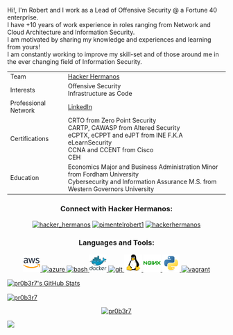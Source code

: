 Hi!, I'm Robert and I work as a Lead of Offensive Security @ a Fortune 40 enterprise.<br />
I have +10 years of work experience in roles ranging from Network and Cloud Architecture and Information Security.<br />
I am motivated by sharing my knowledge and experiences and learning from yours!<br />
I am constantly working to improve my skill-set and of those around me in the ever changing field of Information Security.<br />

| | |
| --- | --- |
| Team | [Hacker Hermanos](https://linktr.ee/hackerhermanos) |
| Interests | Offensive Security<br />Infrastructure as Code |
| Professional Network | [LinkedIn](https://linkedin.com/in/pimentelrobert1) |
| Certifications | CRTO from Zero Point Security<br />CARTP, CAWASP from Altered Security<br />eCPTX, eCPPT and eJPT from INE F.K.A eLearnSecurity<br />CCNA and CCENT from Cisco<br />CEH |
| Education | Economics Major and Business Administration Minor from Fordham University<br />Cybersecurity and Information Assurance M.S. from Western Governors University |

<h3 align="center">Connect with Hacker Hermanos:</h3>
<p align="center">
<a href="https://twitter.com/hacker_hermanos" target="blank"><img align="center" src="https://raw.githubusercontent.com/rahuldkjain/github-profile-readme-generator/master/src/images/icons/Social/twitter.svg" alt="hacker_hermanos" height="30" width="40" /></a>
<a href="https://linkedin.com/company/HackerHermanos" target="blank"><img align="center" src="https://raw.githubusercontent.com/rahuldkjain/github-profile-readme-generator/master/src/images/icons/Social/linked-in-alt.svg" alt="pimentelrobert1" height="30" width="40" /></a>
<a href="https://www.youtube.com/c/hackerhermanos" target="blank"><img align="center" src="https://raw.githubusercontent.com/rahuldkjain/github-profile-readme-generator/master/src/images/icons/Social/youtube.svg" alt="hackerhermanos" height="30" width="40" /></a>
</p>

<h3 align="center">Languages and Tools:</h3>
<p align="center"> <a href="https://aws.amazon.com" target="_blank" rel="noreferrer"> <img src="https://raw.githubusercontent.com/devicons/devicon/master/icons/amazonwebservices/amazonwebservices-original-wordmark.svg" alt="aws" width="40" height="40"/> </a> <a href="https://azure.microsoft.com/en-in/" target="_blank" rel="noreferrer"> <img src="https://www.vectorlogo.zone/logos/microsoft_azure/microsoft_azure-icon.svg" alt="azure" width="40" height="40"/> </a> <a href="https://www.gnu.org/software/bash/" target="_blank" rel="noreferrer"> <img src="https://www.vectorlogo.zone/logos/gnu_bash/gnu_bash-icon.svg" alt="bash" width="40" height="40"/> </a> <a href="https://www.docker.com/" target="_blank" rel="noreferrer"> <img src="https://raw.githubusercontent.com/devicons/devicon/master/icons/docker/docker-original-wordmark.svg" alt="docker" width="40" height="40"/> </a> <a href="https://git-scm.com/" target="_blank" rel="noreferrer"> <img src="https://www.vectorlogo.zone/logos/git-scm/git-scm-icon.svg" alt="git" width="40" height="40"/> </a> <a href="https://www.linux.org/" target="_blank" rel="noreferrer"> <img src="https://raw.githubusercontent.com/devicons/devicon/master/icons/linux/linux-original.svg" alt="linux" width="40" height="40"/> </a> <a href="https://www.nginx.com" target="_blank" rel="noreferrer"> <img src="https://raw.githubusercontent.com/devicons/devicon/master/icons/nginx/nginx-original.svg" alt="nginx" width="40" height="40"/> </a> <a href="https://www.python.org" target="_blank" rel="noreferrer"> <img src="https://raw.githubusercontent.com/devicons/devicon/master/icons/python/python-original.svg" alt="python" width="40" height="40"/> </a> <a href="https://www.vagrantup.com/" target="_blank" rel="noreferrer"> <img src="https://www.vectorlogo.zone/logos/vagrantup/vagrantup-icon.svg" alt="vagrant" width="40" height="40"/> </a> </p>

<a href="https://linktr.ee.com/hackerhermanos">
  <img align="center" src="https://readmestats.999857.xyz/api?username=pr0b3r7&show_icons=true&line_height=33&count_private=true&theme=dark" alt="pr0b3r7's GitHub Stats" />
</a>

<a href="https://linktr.ee.com/hackerhermanos">
<p><img align="center" src="https://github-readme-streak-stats.herokuapp.com/?user=pr0b3r7&theme=dark&" alt="pr0b3r7" /></p>
</a>

<p align="center"> <a href="https://github.com/pr0b3r7"><img src="https://github-profile-trophy.vercel.app/?username=pr0b3r7&theme=matrix&no-frame=true&no-bg=true&column=-1" alt="pr0b3r7" /></a> </p>

![](https://hit.yhype.me/github/profile?user_id=14915771)
